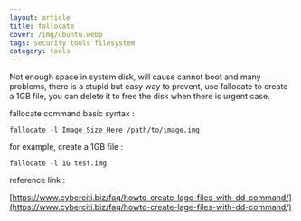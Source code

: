 ```yaml
---
layout: article
title: fallocate
cover: /img/ubuntu.webp
tags: security tools filesystem
category: tools
---
```


Not enough space in system disk, will cause cannot boot and many problems, there is a stupid but easy way to prevent, use fallocate to create a 1GB file, you can delete it to free the disk when there is urgent case.


fallocate command basic syntax :

```
fallocate -l Image_Size_Here /path/to/image.img
```

for example, create a 1GB file :

```
fallocate -l 1G test.img
```

reference link :

[https://www.cyberciti.biz/faq/howto-create-lage-files-with-dd-command/](https://www.cyberciti.biz/faq/howto-create-lage-files-with-dd-command/)
